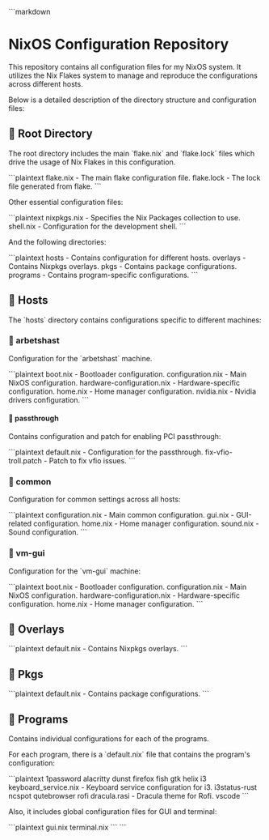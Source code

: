 \`\`\`markdown
# NixOS Configuration Repository

This repository contains all configuration files for my NixOS system. It utilizes the Nix Flakes system to manage and reproduce the configurations across different hosts.

Below is a detailed description of the directory structure and configuration files:

## 📁 Root Directory

The root directory includes the main \`flake.nix\` and \`flake.lock\` files which drive the usage of Nix Flakes in this configuration.

\`\`\`plaintext
flake.nix    - The main flake configuration file.
flake.lock   - The lock file generated from flake.
\`\`\`

Other essential configuration files:

\`\`\`plaintext
nixpkgs.nix  - Specifies the Nix Packages collection to use.
shell.nix    - Configuration for the development shell.
\`\`\`

And the following directories:

\`\`\`plaintext
hosts        - Contains configuration for different hosts.
overlays     - Contains Nixpkgs overlays.
pkgs         - Contains package configurations.
programs     - Contains program-specific configurations.
\`\`\`

## 📁 Hosts

The \`hosts\` directory contains configurations specific to different machines:

### 📂 arbetshast

Configuration for the \`arbetshast\` machine.

\`\`\`plaintext
boot.nix                 - Bootloader configuration.
configuration.nix        - Main NixOS configuration.
hardware-configuration.nix - Hardware-specific configuration.
home.nix                 - Home manager configuration.
nvidia.nix               - Nvidia drivers configuration.
\`\`\`

#### 📂 passthrough

Contains configuration and patch for enabling PCI passthrough:

\`\`\`plaintext
default.nix              - Configuration for the passthrough.
fix-vfio-troll.patch     - Patch to fix vfio issues.
\`\`\`

### 📂 common

Configuration for common settings across all hosts:

\`\`\`plaintext
configuration.nix        - Main common configuration.
gui.nix                  - GUI-related configuration.
home.nix                 - Home manager configuration.
sound.nix                - Sound configuration.
\`\`\`

### 📂 vm-gui

Configuration for the \`vm-gui\` machine:

\`\`\`plaintext
boot.nix                 - Bootloader configuration.
configuration.nix        - Main NixOS configuration.
hardware-configuration.nix - Hardware-specific configuration.
home.nix                 - Home manager configuration.
\`\`\`

## 📁 Overlays

\`\`\`plaintext
default.nix - Contains Nixpkgs overlays.
\`\`\`

## 📁 Pkgs

\`\`\`plaintext
default.nix - Contains package configurations.
\`\`\`

## 📁 Programs

Contains individual configurations for each of the programs.

For each program, there is a \`default.nix\` file that contains the program's configuration:

\`\`\`plaintext
1password
alacritty
dunst
firefox
fish
gtk
helix
i3
keyboard_service.nix - Keyboard service configuration for i3.
i3status-rust
ncspot
qutebrowser
rofi
dracula.rasi - Dracula theme for Rofi.
vscode
\`\`\`

Also, it includes global configuration files for GUI and terminal:

\`\`\`plaintext
gui.nix
terminal.nix
\`\`\`
\`\`\`